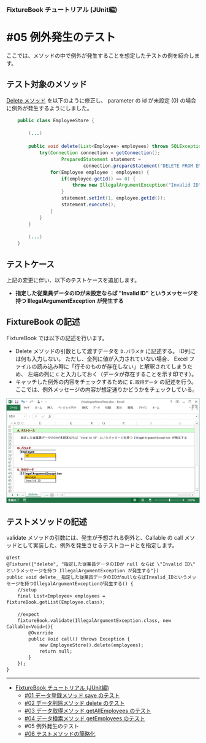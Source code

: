 ﻿
### FixtureBook チュートリアル (JUnit編)

#05 例外発生のテスト
====================

ここでは、メソッドの中で例外が発生することを想定したテストの例を紹介します。


テスト対象のメソッド
--------------------

[Delete メソッド](./Tutorial-JUnit-delete.md) を以下のように修正し、
parameter の id が未設定 (0) の場合に例外が発生するようにしました。

```java
    public class EmployeeStore {

        (...)

        public void delete(List<Employee> employees) throws SQLException {
            try(Connection connection = getConnection();
                    PreparedStatement statement = 
                            connection.prepareStatement("DELETE FROM EMPLOYEE WHERE ID = ?")) {
                for(Employee employee : employees) {
                    if(employee.getId() == 0) {
                        throw new IllegalArgumentException("Invalid ID");
                    }
                    statement.setInt(1, employee.getId());
                    statement.execute();
                }
            }
        }

        (...)
    }
```


テストケース
------------

上記の変更に伴い、以下のテストケースを追加します。

*   <b>指定した従業員データのIDが未設定ならば "Invalid ID" というメッセージを持つ IllegalArgumentException が発生する</b>


FixtureBook の記述
------------------

FixtureBook では以下の記述を行います。

*   Delete メソッドの引数として渡すデータを `D.パラメタ` に記述する。
    ID列には何も入力しない。
    ただし、全列に値が入力されていない場合、 Excel ファイルの読み込み時に「行そのものが存在しない」と解釈されてしまうため、
    左端の列に `C` と入力しておく（データが存在することを示す印です）。
*   キャッチした例外の内容をチェックするために `E.取得データ` の記述を行う。
    ここでは、例外メッセージの内容が想定通りかどうかをチェックしている。


![FixtureBook記述](./images/Tutorial-Exception-01.png?raw=true)


テストメソッドの記述
--------------------

validate メソッドの引数には、発生が予想される例外と、Callable の call メソッドとして実装した、例外を発生させるテストコードとを指定します。

    @Test
    @Fixture({"delete", "指定した従業員データのIDが null ならば \"Invalid ID\" というメッセージを持つ IllegalArgumentException が発生する"})
    public void delete__指定した従業員データのIDがnullならばInvalid_IDというメッセージを持つIllegalArgumentExceptionが発生する() {
        //setup
        final List<Employee> employees = fixtureBook.getList(Employee.class);
        
        //expect
        fixtureBook.validate(IllegalArgumentException.class, new Callable<Void>(){
            @Override
            public Void call() throws Exception {
                new EmployeeStore().delete(employees);
                return null;
            }
        });
    }


------------------------

*   [FixtureBook チュートリアル (JUnit編)](./Tutorial-JUnit.md)
    *   [#01 データ登録メソッド save のテスト](./Tutorial-JUnit-save.md)
    *   [#02 データ削除メソッド delete のテスト](./Tutorial-JUnit-delete.md)
    *   [#03 データ取得メソッド getAllEmployees のテスト](./Tutorial-JUnit-getAllEmployees.md)
    *   [#04 データ検索メソッド getEmployees のテスト](./Tutorial-JUnit-getEmployees.md)
    *   #05 例外発生のテスト
    *   [#06 テストメソッドの簡略化](./Tutorial-JUnit-expect.md)
